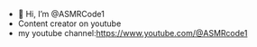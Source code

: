 - 👋 Hi, I’m @ASMRCode1
- Content creator on youtube
- my youtube channel:https://www.youtube.com/@ASMRcode1
<!---
ASMRCode1/ASMRCode1 is a ✨ special ✨ repository because its `README.md` (this file) appears on your GitHub profile.
You can click the Preview link to take a look at your changes.
--->
